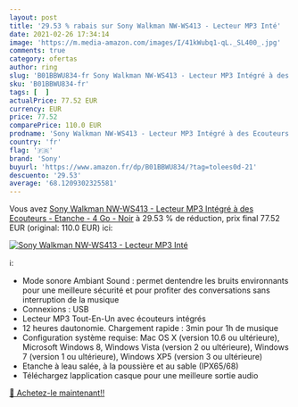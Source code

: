 ```yaml
---
layout: post
title: '29.53 % rabais sur Sony Walkman NW-WS413 - Lecteur MP3 Inté'
date: 2021-02-26 17:34:14
image: 'https://m.media-amazon.com/images/I/41kWubq1-qL._SL400_.jpg'
comments: true
category: ofertas
author: ring
slug: 'B01BBWU834-fr Sony Walkman NW-WS413 - Lecteur MP3 Intégré à des...'
sku: 'B01BBWU834-fr'
tags: [  ]
actualPrice: 77.52 EUR
currency: EUR
price: 77.52
comparePrice: 110.0 EUR
prodname: 'Sony Walkman NW-WS413 - Lecteur MP3 Intégré à des Ecouteurs - Etanche - 4 Go - Noir'
country: 'fr'
flag: '🇫🇷'
brand: 'Sony'
buyurl: 'https://www.amazon.fr/dp/B01BBWU834/?tag=tolees0d-21'
descuento: '29.53'
average: '68.1209302325581'
---
```


Vous avez [Sony Walkman NW-WS413 - Lecteur MP3 Intégré à des Ecouteurs - Etanche - 4 Go - Noir](https://www.amazon.fr/dp/B01BBWU834/?tag=tolees0d-21)  à  29.53 % de réduction, prix final  77.52 EUR (original: 110.0 EUR) ici:

[![Sony Walkman NW-WS413 - Lecteur MP3 Inté](https://m.media-amazon.com/images/I/41kWubq1-qL._SL400_.jpg)](https://www.amazon.fr/dp/B01BBWU834/?tag=tolees0d-21)

ℹ️:

- Mode sonore Ambiant Sound : permet dentendre les bruits environnants pour une meilleure sécurité et pour profiter des conversations sans interruption de la musique
- Connexions : USB
- Lecteur MP3 Tout-En-Un avec écouteurs intégrés
- 12 heures dautonomie. Chargement rapide : 3min pour 1h de musique
- Configuration système requise: Mac OS X (version 10.6 ou ultérieure), Microsoft Windows 8, Windows Vista (version 2 ou ultérieure), Windows 7 (version 1 ou ultérieure), Windows XP5 (version 3 ou ultérieure)
- Etanche à leau salée, à la poussière et au sable (IPX65/68)
- Téléchargez lapplication casque pour une meilleure sortie audio

[🛒 Achetez-le maintenant!!](https://www.amazon.fr/dp/B01BBWU834/?tag=tolees0d-21)
